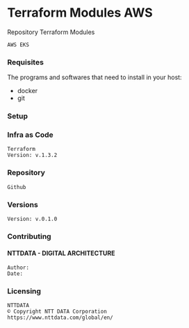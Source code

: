 # Terraform Modules AWS

Repository Terraform Modules

```shell
AWS EKS
```

### Requisites

The programs and softwares that need to install in your host:

- docker
- git

### Setup

### Infra as Code
```shell
Terraform
Version: v.1.3.2
```

### Repository
```shell
Github
```

### Versions 
```shell
Version: v.0.1.0
```

### Contributing
#### NTTDATA - DIGITAL ARCHITECTURE
```shell
Author:  
Date: 
```

### Licensing
```shell
NTTDATA 
© Copyright NTT DATA Corporation
https://www.nttdata.com/global/en/
```
